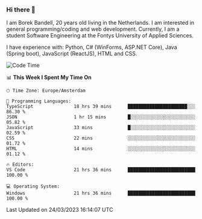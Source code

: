 ### Hi there 👋

I am Borek Bandell, 20 years old living in the Netherlands. I am interested in general programming/coding and web development. Currently, I am a student Software Engineering at the Fontys University of Applied Sciences.

I have experience with: Python, C# (WinForms, ASP.NET Core), Java (Spring boot), JavaScript (ReactJS), HTML and CSS.

<!--START_SECTION:waka-->
![Code Time](http://img.shields.io/badge/Code%20Time-476%20hrs%204%20mins-blue)

📊 **This Week I Spent My Time On** 

```text
🕑︎ Time Zone: Europe/Amsterdam

💬 Programming Languages: 
TypeScript               18 hrs 39 mins      ██████████████████████░░░   86.30 % 
JSON                     1 hr 15 mins        █░░░░░░░░░░░░░░░░░░░░░░░░   05.82 % 
JavaScript               33 mins             █░░░░░░░░░░░░░░░░░░░░░░░░   02.59 % 
CSS                      22 mins             ░░░░░░░░░░░░░░░░░░░░░░░░░   01.72 % 
HTML                     14 mins             ░░░░░░░░░░░░░░░░░░░░░░░░░   01.12 % 

🔥 Editors: 
VS Code                  21 hrs 36 mins      █████████████████████████   100.00 % 

💻 Operating System: 
Windows                  21 hrs 36 mins      █████████████████████████   100.00 % 
```


 Last Updated on 24/03/2023 16:14:07 UTC
<!--END_SECTION:waka-->

<!--**tcBorek2002/tcBorek2002** is a ✨ _special_ ✨ repository because its `README.md` (this file) appears on your GitHub profile.

Here are some ideas to get you started:

- 🔭 I’m currently working on ...
- 🌱 I’m currently learning ...
- 👯 I’m looking to collaborate on ...
- 🤔 I’m looking for help with ...
- 💬 Ask me about ...
- 📫 How to reach me: ...
- 😄 Pronouns: ...
- ⚡ Fun fact: ...
-->
